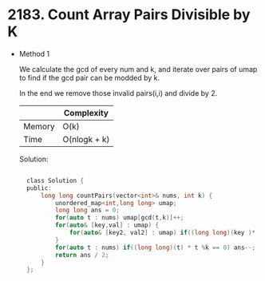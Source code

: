 # 2183. Count Array Pairs Divisible by K

- Method 1

  We calculate the gcd of every num and k, and iterate over pairs of umap to find if the gcd pair can be modded by k.

  In the end we remove those invalid pairs(i,i) and divide by 2.

  |        | Complexity   |
  | ------ | ------------ |
  | Memory | O(k)         |
  | Time   | O(nlogk + k) |

  Solution:

  ```h

    class Solution {
    public:
        long long countPairs(vector<int>& nums, int k) {
            unordered_map<int,long long> umap;
            long long ans = 0;
            for(auto t : nums) umap[gcd(t,k)]++;
            for(auto& [key,val] : umap) {
                for(auto& [key2, val2] : umap) if((long long)(key )* key2 % k == 0) ans += val * val2;
            }
            for(auto t : nums) if((long long)(t) * t %k == 0) ans--;
            return ans / 2;
        }
    };

  ```

<!-- - Method 2

    This is another method.

    | |   Complexity  |
    | ----------- | ----------- |
    |  Memory     | O(n) |
    |      Time       |  O(n) |


    Solution:

    ``` h



    ```

- Additional Knowledge:

    Here are some additional knowledge.



<br> -->
